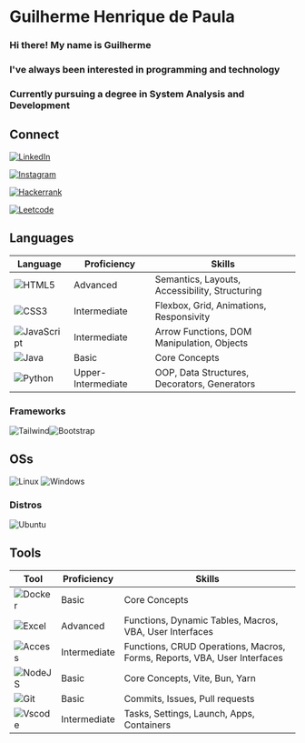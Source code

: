 # Guilherme Henrique de Paula

### Hi there! My name is Guilherme
### I've always been interested in programming and technology
### Currently pursuing a degree in System Analysis and Development


## Connect

[![LinkedIn](https://img.shields.io/badge/LinkedIn-0077B5?style=for-the-badge&logo=linkedin&logoColor=white)](https://www.linkedin.com/in/guilherme-henrique-de-paula-79a14935a/)

[![Instagram](https://img.shields.io/badge/-Instagram-%23E4405F?style=for-the-badge&logo=instagram&logoColor=white)](https://www.instagram.com/gui_depaula23645/)

[![Hackerrank](https://img.shields.io/badge/-Hackerrank-2EC866?style=for-the-badge&logo=HackerRank&logoColor=white)](https://hackerrank.com/profile/euamojaguatirica)

[![Leetcode](https://img.shields.io/badge/-LeetCode-FFA116?style=for-the-badge&logo=LeetCode&logoColor=black)](https://leetcode.com/u/ZJ0XZTxHZr/)

## Languages

| Language | Proficiency | Skills |
|----------|-------------|--------|
![HTML5](https://img.shields.io/badge/HTML5-E34F26?style=for-the-badge&logo=html5&logoColor=white) | Advanced | Semantics, Layouts, Accessibility, Structuring |
![CSS3](https://img.shields.io/badge/CSS3-1572B6?style=for-the-badge&logo=css3&logoColor=white) | Intermediate | Flexbox, Grid, Animations, Responsivity |
![JavaScript](https://img.shields.io/badge/JavaScript-F7DF1E?style=for-the-badge&logo=javascript&logoColor=black) | Intermediate | Arrow Functions, DOM Manipulation, Objects |
![Java](https://img.shields.io/badge/java-%23ED8B00.svg?style=for-the-badge&logo=openjdk&logoColor=white) | Basic | Core Concepts |
![Python](https://img.shields.io/badge/python-3670A0?style=for-the-badge&logo=python&logoColor=ffdd54) | Upper-Intermediate | OOP, Data Structures, Decorators, Generators |

### Frameworks

![Tailwind](https://img.shields.io/badge/tailwindcss-%2338B2AC.svg?style=for-the-badge&logo=tailwind-css&logoColor=white)![Bootstrap](https://img.shields.io/badge/-bootstrap-0D1117?style=for-the-badge&logo=bootstrap&labelColor=0D1117)

## OSs

![Linux](https://img.shields.io/badge/Linux-000?style=for-the-badge&logo=linux&logoColor=FCC624)
![Windows](https://img.shields.io/badge/Windows-000?style=for-the-badge&logo=windows&logoColor=2CA5E0)

### Distros

![Ubuntu](https://img.shields.io/badge/Ubuntu_WSL-E95420?style=for-the-badge&logo=ubuntu&logoColor=white)

## Tools

| Tool | Proficiency | Skills |
|------|-------------|--------|
![Docker](https://img.shields.io/badge/Docker-%230db7ed.svg?style=for-the-badge&logo=docker&logoColor=white) | Basic | Core Concepts |
![Excel](https://img.shields.io/badge/Excel-008000.svg?style=for-the-badge&logo=microsoftexcel&logoColor=white) | Advanced | Functions, Dynamic Tables, Macros, VBA, User Interfaces | 
![Access](https://img.shields.io/badge/Access-A4373A?style=for-the-badge&logo=microsoftaccess&logoColor=white) | Intermediate | Functions, CRUD Operations, Macros, Forms, Reports, VBA, User Interfaces |
![NodeJS](https://img.shields.io/badge/Node.js-339933?style=for-the-badge&logo=node.js&logoColor=white) | Basic | Core Concepts, Vite, Bun, Yarn |
![Git](https://img.shields.io/badge/GIT-E44C30?style=for-the-badge&logo=git&logoColor=white) | Basic | Commits, Issues, Pull requests |
![Vscode](https://img.shields.io/badge/Vscode-007ACC?style=for-the-badge&logo=visual-studio-code&logoColor=white) | Intermediate | Tasks, Settings, Launch, Apps, Containers |
